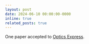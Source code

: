 ```yaml
---
layout: post
date: 2024-06-10 00:00:00-0000
inline: true
related_posts: true
---
```


One paper accepted to [Optics Express](https://opg.optica.org/oe/home.cfm).
